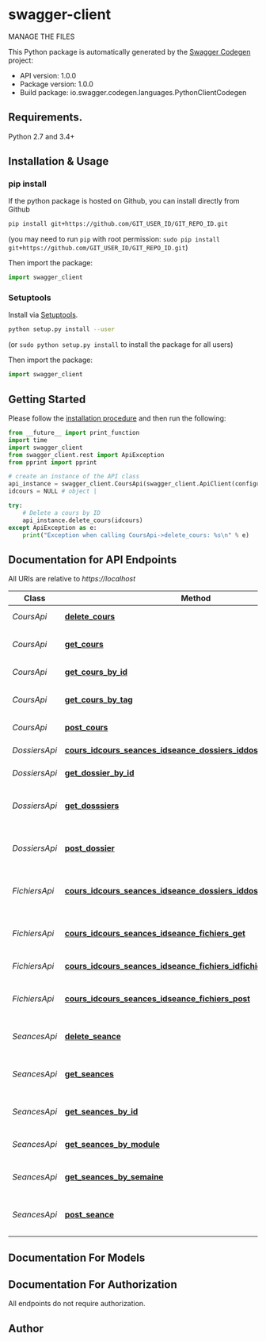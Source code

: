 # swagger-client
MANAGE THE FILES

This Python package is automatically generated by the [Swagger Codegen](https://github.com/swagger-api/swagger-codegen) project:

- API version: 1.0.0
- Package version: 1.0.0
- Build package: io.swagger.codegen.languages.PythonClientCodegen

## Requirements.

Python 2.7 and 3.4+

## Installation & Usage
### pip install

If the python package is hosted on Github, you can install directly from Github

```sh
pip install git+https://github.com/GIT_USER_ID/GIT_REPO_ID.git
```
(you may need to run `pip` with root permission: `sudo pip install git+https://github.com/GIT_USER_ID/GIT_REPO_ID.git`)

Then import the package:
```python
import swagger_client 
```

### Setuptools

Install via [Setuptools](http://pypi.python.org/pypi/setuptools).

```sh
python setup.py install --user
```
(or `sudo python setup.py install` to install the package for all users)

Then import the package:
```python
import swagger_client
```

## Getting Started

Please follow the [installation procedure](#installation--usage) and then run the following:

```python
from __future__ import print_function
import time
import swagger_client
from swagger_client.rest import ApiException
from pprint import pprint

# create an instance of the API class
api_instance = swagger_client.CoursApi(swagger_client.ApiClient(configuration))
idcours = NULL # object | 

try:
    # Delete a cours by ID
    api_instance.delete_cours(idcours)
except ApiException as e:
    print("Exception when calling CoursApi->delete_cours: %s\n" % e)

```

## Documentation for API Endpoints

All URIs are relative to *https://localhost*

Class | Method | HTTP request | Description
------------ | ------------- | ------------- | -------------
*CoursApi* | [**delete_cours**](docs/CoursApi.md#delete_cours) | **DELETE** /cours/{idcours} | Delete a cours by ID
*CoursApi* | [**get_cours**](docs/CoursApi.md#get_cours) | **GET** /cours | Retrieve a list of all courses
*CoursApi* | [**get_cours_by_id**](docs/CoursApi.md#get_cours_by_id) | **GET** /cours/{idcours} | Retrieve a cours by ID
*CoursApi* | [**get_cours_by_tag**](docs/CoursApi.md#get_cours_by_tag) | **GET** /cours/{tag} | Retrieve a Cours by Tag
*CoursApi* | [**post_cours**](docs/CoursApi.md#post_cours) | **POST** /cours | Create a new cours
*DossiersApi* | [**cours_idcours_seances_idseance_dossiers_iddossier_delete**](docs/DossiersApi.md#cours_idcours_seances_idseance_dossiers_iddossier_delete) | **DELETE** /cours/{idcours}/seances/{idseance}/dossiers/{iddossier} | Delete a dossier
*DossiersApi* | [**get_dossier_by_id**](docs/DossiersApi.md#get_dossier_by_id) | **GET** /cours/{idcours}/seances/{idseance}/dossiers/{iddossier} | Get dossier by ID
*DossiersApi* | [**get_dosssiers**](docs/DossiersApi.md#get_dosssiers) | **GET** /cours/{idcours}/seances/{idseance}/dossiers | Get liste de dossiers dans seances
*DossiersApi* | [**post_dossier**](docs/DossiersApi.md#post_dossier) | **POST** /cours/{idcours}/seances/{idseance}/dossiers | Creer dossier dans une seance
*FichiersApi* | [**cours_idcours_seances_idseance_dossiers_iddossier_fichiers_post**](docs/FichiersApi.md#cours_idcours_seances_idseance_dossiers_iddossier_fichiers_post) | **POST** /cours/{idcours}/seances/{idseance}/dossiers/{iddossier}/fichiers | Create a new file for a specific session
*FichiersApi* | [**cours_idcours_seances_idseance_fichiers_get**](docs/FichiersApi.md#cours_idcours_seances_idseance_fichiers_get) | **GET** /cours/{idcours}/seances/{idseance}/fichiers | Retrieve files for a specific session
*FichiersApi* | [**cours_idcours_seances_idseance_fichiers_idfichier_delete**](docs/FichiersApi.md#cours_idcours_seances_idseance_fichiers_idfichier_delete) | **DELETE** /cours/{idcours}/seances/{idseance}/fichiers/{idfichier} | Delete a file by ID
*FichiersApi* | [**cours_idcours_seances_idseance_fichiers_post**](docs/FichiersApi.md#cours_idcours_seances_idseance_fichiers_post) | **POST** /cours/{idcours}/seances/{idseance}/fichiers | Create a new file for a specific session
*SeancesApi* | [**delete_seance**](docs/SeancesApi.md#delete_seance) | **DELETE** /cours/{idcours}/seances/{idseance} | Delete a seance by ID
*SeancesApi* | [**get_seances**](docs/SeancesApi.md#get_seances) | **GET** /cours/{idcours}/seances | Get seances pour a cours
*SeancesApi* | [**get_seances_by_id**](docs/SeancesApi.md#get_seances_by_id) | **GET** /cours/{idcours}/seances/{idseance} | Get a seance by ID
*SeancesApi* | [**get_seances_by_module**](docs/SeancesApi.md#get_seances_by_module) | **GET** /cours/{idcours}/seances/module | Get liste de seance by module
*SeancesApi* | [**get_seances_by_semaine**](docs/SeancesApi.md#get_seances_by_semaine) | **GET** /cours/{idcours}/seances/semaine | Get liste de seance by semaine
*SeancesApi* | [**post_seance**](docs/SeancesApi.md#post_seance) | **POST** /cours/{idcours}/seances | Create a new seance in a cours


## Documentation For Models



## Documentation For Authorization

 All endpoints do not require authorization.


## Author




